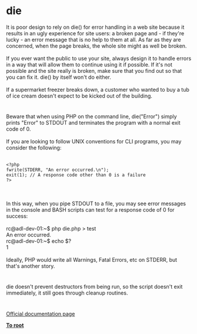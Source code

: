 # die



It is poor design to rely on die() for error handling in a web site because it results in an ugly experience for site users: a broken page and - if they&apos;re lucky - an error message that is no help to them at all. As far as they are concerned, when the page breaks, the whole site might as well be broken.<br><br>If you ever want the public to use your site, always design it to handle errors in a way that will allow them to continue using it if possible. If it&apos;s not possible and the site really is broken, make sure that you find out so that you can fix it. die() by itself won&apos;t do either.<br><br>If a supermarket freezer breaks down, a customer who wanted to buy a tub of ice cream doesn&apos;t expect to be kicked out of the building.  

#

Beware that when using PHP on the command line, die("Error") simply prints "Error" to STDOUT and terminates the program with a normal exit code of 0.<br><br>If you are looking to follow UNIX conventions for CLI programs, you may consider the following:<br><br>

```
<?php
fwrite(STDERR, "An error occurred.\n");
exit(1); // A response code other than 0 is a failure
?>
```
<br><br>In this way, when you pipe STDOUT to a file, you may see error messages in the console and BASH scripts can test for a response code of 0 for success:<br><br>rc@adl-dev-01:~$ php die.php &gt; test<br>An error occurred.<br>rc@adl-dev-01:~$ echo $?<br>1<br><br>Ideally, PHP would write all Warnings, Fatal Errors, etc on STDERR, but that&apos;s another story.  

#

die doesn&apos;t prevent destructors from being run, so the script doesn&apos;t exit immediately, it still goes through cleanup routines.  

#

[Official documentation page](https://www.php.net/manual/en/function.die.php)

**[To root](/README.md)**
